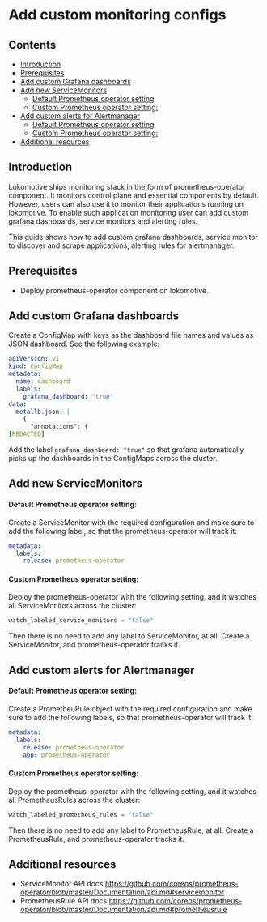 # Add custom monitoring configs

## Contents

* [Introduction](#introduction)
* [Prerequisites](#prerequisites)
* [Add custom Grafana dashboards](#add-custom-grafana-dashboards)
* [Add new ServiceMonitors](#add-new-service-monitors)
  * [Default Prometheus operator setting](#default-prometheus-operator-setting)
  * [Custom Prometheus operator setting:](#custom-prometheus-operator-setting)
* [Add custom alerts for Alertmanager](#add-custom-alerts-for-alertmanager)
  * [Default Prometheus operator setting](#default-prometheus-operator-setting-1)
  * [Custom Prometheus operator setting:](#custom-prometheus-operator-setting-1)
* [Additional resources](#additional-resources)

## Introduction

Lokomotive ships monitoring stack in the form of prometheus-operator component. It monitors control plane and essential components by default. However, users can also use it to monitor their applications running on lokomotive. To enable such application monitoring user can add custom grafana dashboards, service monitors and alerting rules.

This guide shows how to add custom grafana dashboards, service monitor to discover and scrape applications, alerting rules for alertmanager.

## Prerequisites

- Deploy prometheus-operator component on lokomotive.

## Add custom Grafana dashboards

Create a ConfigMap with keys as the dashboard file names and values as JSON dashboard. See the following example:

```yaml
apiVersion: v1
kind: ConfigMap
metadata:
  name: dashboard
  labels:
    grafana_dashboard: "true"
data:
  metallb.json: |
    {
      "annotations": {
[REDACTED]
```

Add the label `grafana_dashboard: "true"` so that grafana automatically picks up the dashboards in the ConfigMaps across the cluster.

## Add new ServiceMonitors

#### Default Prometheus operator setting:

Create a ServiceMonitor with the required configuration and make sure to add the following label, so that the prometheus-operator will track it:

```yaml
metadata:
  labels:
    release: prometheus-operator
```

#### Custom Prometheus operator setting:

Deploy the prometheus-operator with the following setting, and it watches all ServiceMonitors across the cluster:

```tf
watch_labeled_service_monitors = "false"
```

Then there is no need to add any label to ServiceMonitor, at all. Create a ServiceMonitor, and prometheus-operator tracks it.

## Add custom alerts for Alertmanager

#### Default Prometheus operator setting:

Create a PrometheuRule object with the required configuration and make sure to add the following labels, so that prometheus-operator will track it:

```yaml
metadata:
  labels:
    release: prometheus-operator
    app: prometheus-operator
```

#### Custom Prometheus operator setting:

Deploy the prometheus-operator with the following setting, and it watches all PrometheusRules across the cluster:

```tf
watch_labeled_prometheus_rules = "false"
```

Then there is no need to add any label to PrometheusRule, at all. Create a PrometheusRule, and prometheus-operator tracks it.

## Additional resources

- ServiceMonitor API docs https://github.com/coreos/prometheus-operator/blob/master/Documentation/api.md#servicemonitor
- PrometheusRule API docs https://github.com/coreos/prometheus-operator/blob/master/Documentation/api.md#prometheusrule
